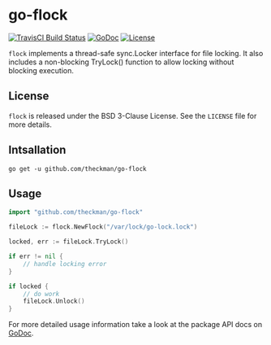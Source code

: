 # go-flock
[![TravisCI Build Status](https://img.shields.io/travis/theckman/go-flock/master.svg?style=flat)](https://travis-ci.org/theckman/go-flock)
[![GoDoc](https://img.shields.io/badge/godoc-go--flock-blue.svg?style=flat)](https://godoc.org/github.com/theckman/go-flock)
[![License](https://img.shields.io/badge/license-BSD_3--Clause-brightgreen.svg?style=flat)](https://github.com/theckman/go-flock/blob/master/LICENSE)

`flock` implements a thread-safe sync.Locker interface for file locking. It also
includes a non-blocking TryLock() function to allow locking without blocking execution.

## License
`flock` is released under the BSD 3-Clause License. See the `LICENSE` file for more details.

## Intsallation
```
go get -u github.com/theckman/go-flock
```

## Usage
```Go
import "github.com/theckman/go-flock"

fileLock := flock.NewFlock("/var/lock/go-lock.lock")

locked, err := fileLock.TryLock()

if err != nil {
	// handle locking error
}

if locked {
	// do work
	fileLock.Unlock()
}
```

For more detailed usage information take a look at the package API docs on
[GoDoc](https://godoc.org/github.com/theckman/go-flock).
